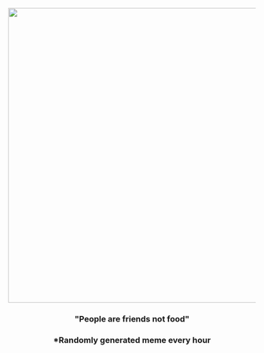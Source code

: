 <p align="center">
        <img src="https://i.redd.it/zsyeo6akiym91.png" width="600" height="600">
        </p>
        <h3 align="center">"People are friends not food"</h3>
        <h3 align="center">*Randomly generated meme every hour</h3>
    